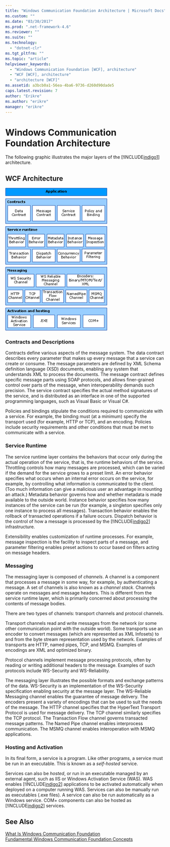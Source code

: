 ```yaml
---
title: "Windows Communication Foundation Architecture | Microsoft Docs"
ms.custom: ""
ms.date: "03/30/2017"
ms.prod: ".net-framework-4.6"
ms.reviewer: ""
ms.suite: ""
ms.technology: 
  - "dotnet-clr"
ms.tgt_pltfrm: ""
ms.topic: "article"
helpviewer_keywords: 
  - "Windows Communication Foundation [WCF], architecture"
  - "WCF [WCF], architecture"
  - "architecture [WCF]"
ms.assetid: a3bcb0a1-56ea-4ba6-9736-d260d90dade5
caps.latest.revision: 7
author: "Erikre"
ms.author: "erikre"
manager: "erikre"
---
```

# Windows Communication Foundation Architecture
The following graphic illustrates the major layers of the [!INCLUDE[indigo1](../../../includes/indigo1-md.md)] architecture.  
  
## WCF Architecture  
 ![The WCF Architecture](../../../docs/framework/wcf/media/wcf-architecture.gif "WCF_Architecture")  
  
### Contracts and Descriptions  
 Contracts define various aspects of the message system. The data contract describes every parameter that makes up every message that a service can create or consume. The message parameters are defined by XML Schema definition language (XSD) documents, enabling any system that understands XML to process the documents. The message contract defines specific message parts using SOAP protocols, and allows finer-grained control over parts of the message, when interoperability demands such precision. The service contract specifies the actual method signatures of the service, and is distributed as an interface in one of the supported programming languages, such as Visual Basic or Visual C#.  
  
 Policies and bindings stipulate the conditions required to communicate with a service.  For example, the binding must (at a minimum) specify the transport used (for example, HTTP or TCP), and an encoding. Policies include security requirements and other conditions that must be met to communicate with a service.  
  
### Service Runtime  
 The service runtime layer contains the behaviors that occur only during the actual operation of the service, that is, the runtime behaviors of the service. Throttling controls how many messages are processed, which can be varied if the demand for the service grows to a preset limit. An error behavior specifies what occurs when an internal error occurs on the service, for example, by controlling what information is communicated to the client. (Too much information can give a malicious user an advantage in mounting an attack.) Metadata behavior governs how and whether metadata is made available to the outside world. Instance behavior specifies how many instances of the service can be run (for example, a singleton specifies only one instance to process all messages). Transaction behavior enables the rollback of transacted operations if a failure occurs. Dispatch behavior is the control of how a message is processed by the [!INCLUDE[indigo2](../../../includes/indigo2-md.md)] infrastructure.  
  
 Extensibility enables customization of runtime processes. For example, message inspection is the facility to inspect parts of a message, and parameter filtering enables preset actions to occur based on filters acting on message headers.  
  
### Messaging  
 The messaging layer is composed of *channels*. A channel is a component that processes a message in some way, for example, by authenticating a message. A set of channels is also known as a *channel stack*. Channels operate on messages and message headers. This is different from the service runtime layer, which is primarily concerned about processing the contents of message bodies.  
  
 There are two types of channels: transport channels and protocol channels.  
  
 Transport channels read and write messages from the network (or some other communication point with the outside world). Some transports use an encoder to convert messages (which are represented as XML Infosets) to and from the byte stream representation used by the network. Examples of transports are HTTP, named pipes, TCP, and MSMQ. Examples of encodings are XML and optimized binary.  
  
 Protocol channels implement message processing protocols, often by reading or writing additional headers to the message. Examples of such protocols include WS-Security and WS-Reliability.  
  
 The messaging layer illustrates the possible formats and exchange patterns of the data. WS-Security is an implementation of the WS-Security specification enabling security at the message layer. The WS-Reliable Messaging channel enables the guarantee of message delivery. The encoders present a variety of encodings that can be used to suit the needs of the message. The HTTP channel specifies that the HyperText Transport Protocol is used for message delivery. The TCP channel similarly specifies the TCP protocol. The Transaction Flow channel governs transacted message patterns. The Named Pipe channel enables interprocess communication. The MSMQ channel enables interoperation with MSMQ applications.  
  
### Hosting and Activation  
 In its final form, a service is a program. Like other programs, a service must be run in an executable. This is known as a *self-hosted* service.  
  
 Services can also be *hosted*, or run in an executable managed by an external agent, such as IIS or Windows Activation Service (WAS). WAS enables [!INCLUDE[indigo2](../../../includes/indigo2-md.md)] applications to be activated automatically when deployed on a computer running WAS. Services can also be manually run as executables (.exe files). A service can also be run automatically as a Windows service. COM+ components can also be hosted as [!INCLUDE[indigo2](../../../includes/indigo2-md.md)] services.  
  
## See Also  
 [What Is Windows Communication Foundation](../../../docs/framework/wcf/whats-wcf.md)   
 [Fundamental Windows Communication Foundation Concepts](../../../docs/framework/wcf/fundamental-concepts.md)